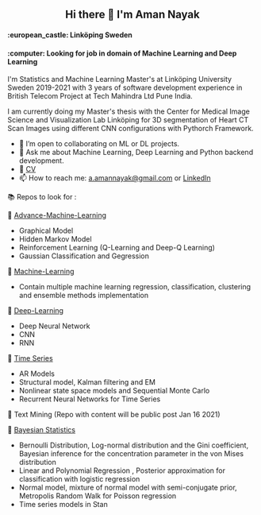<h2 align="center"> Hi there 👋 I'm Aman Nayak</h1>
<h4 align="left"> :european_castle: Linköping Sweden</h1>
<h4 align="left"> :computer: Looking for job in domain of Machine Learning and Deep Learning</h1>


I'm Statistics and Machine Learning Master's at Linköping University Sweden 2019-2021 with 3 years of software development experience in British Telecom Project at Tech Mahindra Ltd Pune India. 

I am currently doing my Master's thesis with the Center for Medical Image Science and Visualization Lab Linköping for 3D segmentation of Heart CT Scan Images using different CNN configurations with Pythorch Framework. 

- 👯 I’m open to collaborating on ML or DL projects.
- 💬 Ask me about Machine Learning, Deep Learning and Python backend development. 
- :bookmark_tabs: [CV](https://github.com/amannayak/Resume.git) 
- 📫 How to reach me: a.amannayak@gmail.com or [LinkedIn](https://www.linkedin.com/in/amannayak/)

:books: Repos to look for :

:pushpin: [Advance-Machine-Learning](https://github.com/amannayak/Advance-Machine-Learning.git)
* Graphical Model
* Hidden Markov Model
* Reinforcement Learning (Q-Learning and Deep-Q Learning)
* Gaussian Classification and Gegression

:pushpin: [Machine-Learning](https://github.com/amannayak/Machine-Learning.git)
* Contain multiple machine learning regression, classification, clustering and ensemble methods implementation

:pushpin: [Deep-Learning](https://github.com/amannayak/DeepLearning.git)
* Deep Neural Network
* CNN
* RNN

:pushpin: [Time Series](https://github.com/amannayak/Machine-Learning.git)

* AR Models
* Structural model, Kalman filtering and EM
* Nonlinear state space models and Sequential Monte Carlo
* Recurrent Neural Networks for Time Series


:pushpin: Text Mining (Repo with content will be public post Jan 16 2021)

:pushpin: [Bayesian Statistics](https://github.com/amannayak/Bayesian-Modeling.git)
* Bernoulli Distribution, Log-normal distribution and the Gini coefficient, Bayesian inference for the concentration parameter in the von Mises distribution
* Linear and Polynomial Regression , Posterior approximation for classification with logistic regression
* Normal model, mixture of normal model with semi-conjugate prior, Metropolis Random Walk for Poisson regression
* Time series models in Stan






